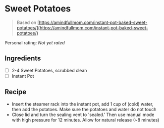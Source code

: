 <!-- Needs Manual Review -->

# Sweet Potatoes

> Based on [https://amindfullmom.com/instant-pot-baked-sweet-potatoes/](https://amindfullmom.com/instant-pot-baked-sweet-potatoes/)

<!-- {cts} rating=0; (User can specify rating on scale of 1-5) -->

Personal rating: *Not yet rated*

<!-- {cte} -->

<!-- {cts} name_image=None; (User can specify image name) -->

<!-- TODO: Capture image -->

<!-- {cte} -->

## Ingredients

* [ ] 2-4 Sweet Potatoes, scrubbed clean
* [ ] Instant Pot

## Recipe

* Insert the steamer rack into the instant pot, add 1 cup of (cold) water, then add the potatoes. Make sure the potatoes and water do not touch
* Close lid and turn the sealing vent to 'sealed.' Then use manual mode with high pressure for 12 minutes. Allow for natural release (~8 minutes)
